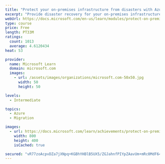 ```yaml
---
title: "Protect your on-premises infrastructure from disasters with Azure Site Recovery"
excerpt: "Provide disaster recovery for your on-premises infrastructure by managing and orchestrating replication, failover, and failback of VMware virtual machines, Hyper-V virtual machines, and physical servers with Azure Site Recovery."
webUrl: https://docs.microsoft.com/en-us/learn/modules/protect-on-premises-infrastructure-with-azure-site-recovery/
type: course
price: Free
length: PT33M
ratings:
  count: 1013
  average: 4.6120434
heat: 53

provider:
  name: Microsoft Learn
  domain: microsoft.com
  images:
    - url: /assets/images/organizations/microsoft.com-50x50.jpg
      width: 50
      height: 50

levels:
  - Intermediate

topics:
  - Azure
  - Migration

images:
  - url: https://docs.microsoft.com/learn/achievements/protect-on-premises-infrastructure-with-azure-site-recovery-social.png
    width: 800
    height: 400
    isCached: true

secured: "vR77zoAcpvDZa7jXNpq+KGBhYHBlB5UX5/ZGJahnfPIYpZAavUm+mRc0MdF646CwrlQ5FHYOotxzPMfRyyLs/bv5djz1CFHEGKJ4zElgXyJeK57hZC5nj41SWKCkWptVPpek1Ood11OY7h2bOnVjTtwC72WadZDUH8tlnoCr4iUTLsTb6RLMMSLDxfz/R3xTTuxqJvZ6ToQTaJPw5kICKi7cDF/wGV814Ue+XOtxV9dy4/9RZKqnYdnvCxh+JII6GLV1CnbiP4wwyFkxqN4bmQfcxBRl3LCauyubEOQ/7d/en/tLUv2WjQFGjvMiokM1yF/3cKr72d9igpRw9GCaS4koybjjpTa8ALwE73upuFH8sVuGDSW0T82M+Foxx6W/1+zYeCFYWwkHjp5IRKvTFIOeMwfctRn8kbbHwnT/l3U=;s0Q3/J6UnMeuLncilrEdTg=="
---
```


